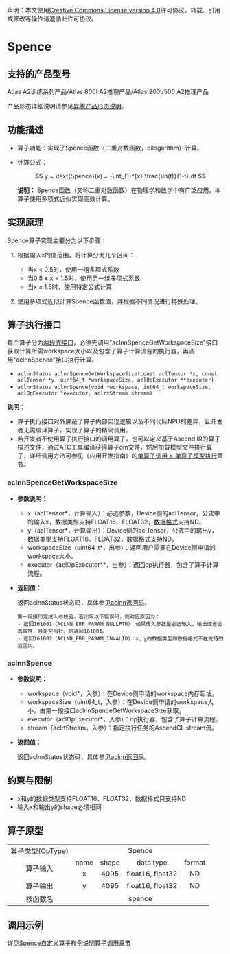 声明：本文使用[Creative Commons License version 4.0](https://creativecommons.org/licenses/by/4.0/legalcode)许可协议，转载、引用或修改等操作请遵循此许可协议。
# Spence

## 支持的产品型号

Atlas A2训练系列产品/Atlas 800I A2推理产品/Atlas 200I/500 A2推理产品

产品形态详细说明请参见[昇腾产品形态说明](https://www.hiascend.com/document/redirect/CannCommunityProductForm)。

## 功能描述

- 算子功能：实现了Spence函数（二重对数函数，dilogarithm）计算。
- 计算公式：
  
  $$
  y = \text{Spence}(x) = -\int_{1}^{x} \frac{\ln(t)}{1-t} dt
  $$
  
  **说明：**
  Spence函数（又称二重对数函数）在物理学和数学中有广泛应用。本算子使用多项式近似实现高效计算。

## 实现原理



Spence算子实现主要分为以下步骤：

1. 根据输入x的值范围，将计算分为几个区间：
   - 当x < 0.5时，使用一组多项式系数
   - 当0.5 ≤ x < 1.5时，使用另一组多项式系数
   - 当x ≥ 1.5时，使用特定公式计算

2. 使用多项式近似计算Spence函数值，并根据不同情况进行特殊处理。

## 算子执行接口

每个算子分为[两段式接口](common/两段式接口.md)，必须先调用"aclnnSpenceGetWorkspaceSize"接口获取计算所需workspace大小以及包含了算子计算流程的执行器，再调用"aclnnSpence"接口执行计算。

* `aclnnStatus aclnnSpenceGetWorkspaceSize(const aclTensor *x, const aclTensor *y, uint64_t *workspaceSize, aclOpExecutor **executor)`
* `aclnnStatus aclnnSpence(void *workspace, int64_t workspaceSize, aclOpExecutor *executor, aclrtStream stream)`

**说明**：

- 算子执行接口对外屏蔽了算子内部实现逻辑以及不同代际NPU的差异，且开发者无需编译算子，实现了算子的精简调用。
- 若开发者不使用算子执行接口的调用算子，也可以定义基于Ascend IR的算子描述文件，通过ATC工具编译获得算子om文件，然后加载模型文件执行算子，详细调用方法可参见《应用开发指南》的[单算子调用 > 单算子模型执行](https://hiascend.com/document/redirect/CannCommunityCppOpcall)章节。

### aclnnSpenceGetWorkspaceSize

- **参数说明：**
  
  - x（aclTensor\*，计算输入）：必选参数，Device侧的aclTensor，公式中的输入x，数据类型支持FLOAT16、FLOAT32，[数据格式](https://www.hiascend.com/document/detail/zh/CANNCommunityEdition/800alpha003/apiref/aolapi/context/common/%E6%95%B0%E6%8D%AE%E6%A0%BC%E5%BC%8F.md)支持ND。
  - y（aclTensor\*，计算输出）：Device侧的aclTensor，公式中的输出y，数据类型支持FLOAT16、FLOAT32，[数据格式](https://www.hiascend.com/document/detail/zh/CANNCommunityEdition/800alpha003/apiref/aolapi/context/common/%E6%95%B0%E6%8D%AE%E6%A0%BC%E5%BC%8F.md)支持ND。
  - workspaceSize（uint64\_t\*，出参）：返回用户需要在Device侧申请的workspace大小。
  - executor（aclOpExecutor\*\*，出参）：返回op执行器，包含了算子计算流程。
- **返回值：**
  
  返回aclnnStatus状态码，具体参见[aclnn返回码](https://www.hiascend.com/document/detail/zh/CANNCommunityEdition/800alpha003/apiref/aolapi/context/common/aclnn%E8%BF%94%E5%9B%9E%E7%A0%81_fuse.md)。
  
  ```
  第一段接口完成入参校验，若出现以下错误码，则对应原因为：
  - 返回161001（ACLNN_ERR_PARAM_NULLPTR）：如果传入参数是必选输入，输出或者必选属性，且是空指针，则返回161001。
  - 返回161002（ACLNN_ERR_PARAM_INVALID）：x、y的数据类型和数据格式不在支持的范围内。
  ```

### aclnnSpence

- **参数说明：**
  
  - workspace（void\*，入参）：在Device侧申请的workspace内存起址。
  - workspaceSize（uint64\_t，入参）：在Device侧申请的workspace大小，由第一段接口aclnnSpenceGetWorkspaceSize获取。
  - executor（aclOpExecutor\*，入参）：op执行器，包含了算子计算流程。
  - stream（aclrtStream，入参）：指定执行任务的AscendCL stream流。
- **返回值：**
  
  返回aclnnStatus状态码，具体参见[aclnn返回码](https://www.hiascend.com/document/detail/zh/CANNCommunityEdition/800alpha003/apiref/aolapi/context/common/aclnn%E8%BF%94%E5%9B%9E%E7%A0%81_fuse.md)。

## 约束与限制

- x和y的数据类型支持FLOAT16、FLOAT32，数据格式只支持ND
- 输入x和输出y的shape必须相同

## 算子原型

<table>
<tr><td rowspan="1" align="center">算子类型(OpType)</td><td colspan="4" align="center">Spence</td></tr>
</tr>
<tr><td rowspan="2" align="center">算子输入</td><td align="center">name</td><td align="center">shape</td><td align="center">data type</td><td align="center">format</td></tr>
<tr><td align="center">x</td><td align="center">4095</td><td align="center">float16, float32</td><td align="center">ND</td></tr>
</tr>
</tr>
<tr><td rowspan="1" align="center">算子输出</td><td align="center">y</td><td align="center">4095</td><td align="center">float16, float32</td><td align="center">ND</td></tr>
</tr>
<tr><td rowspan="1" align="center">核函数名</td><td colspan="4" align="center">spence</td></tr>
</table>

## 调用示例

详见[Spence自定义算子样例说明算子调用章节](../README.md#算子调用)